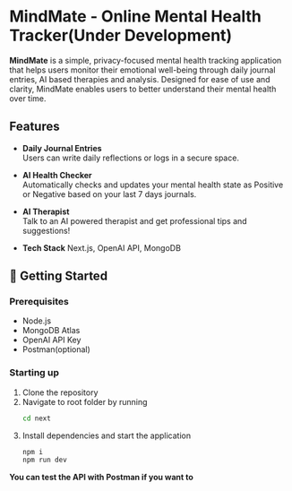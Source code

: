 # MindMate - Online Mental Health Tracker(Under Development)

**MindMate** is a simple, privacy-focused mental health tracking application that helps users monitor their emotional well-being through daily journal entries, AI based therapies and analysis. Designed for ease of use and clarity, MindMate enables users to better understand their mental health over time.

## Features
- **Daily Journal Entries**\
  Users can write daily reflections or logs in a secure space.
- **AI Health Checker**\
  Automatically checks and updates your mental health state as Positive or Negative based on your last 7 days journals.
- **AI Therapist**\
  Talk to an AI powered therapist and get professional tips and suggestions! 

- **Tech Stack**
  Next.js, OpenAI API, MongoDB

## 🚀 Getting Started
### Prerequisites
- Node.js
- MongoDB Atlas
- OpenAI API Key
- Postman(optional)
### Starting up
1. Clone the repository
2. Navigate to root folder by running
   ```bash
   cd next
3. Install dependencies and start the application
   ```bash
   npm i
   npm run dev
**You can test the API with Postman if you want to**

